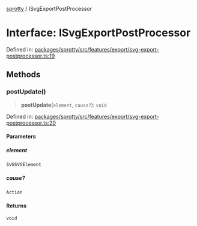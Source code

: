 
[sprotty](../globals) / ISvgExportPostProcessor

# Interface: ISvgExportPostProcessor

Defined in: [packages/sprotty/src/features/export/svg-export-postprocessor.ts:19](https://github.com/eclipse-sprotty/sprotty/blob/f9b2433481cc27a1ac0c92d525a92039ae7f6c76/packages/sprotty/src/features/export/svg-export-postprocessor.ts#L19)

## Methods

### postUpdate()

> **postUpdate**(`element`, `cause?`): `void`

Defined in: [packages/sprotty/src/features/export/svg-export-postprocessor.ts:20](https://github.com/eclipse-sprotty/sprotty/blob/f9b2433481cc27a1ac0c92d525a92039ae7f6c76/packages/sprotty/src/features/export/svg-export-postprocessor.ts#L20)

#### Parameters

##### element

`SVGSVGElement`

##### cause?

`Action`

#### Returns

`void`
